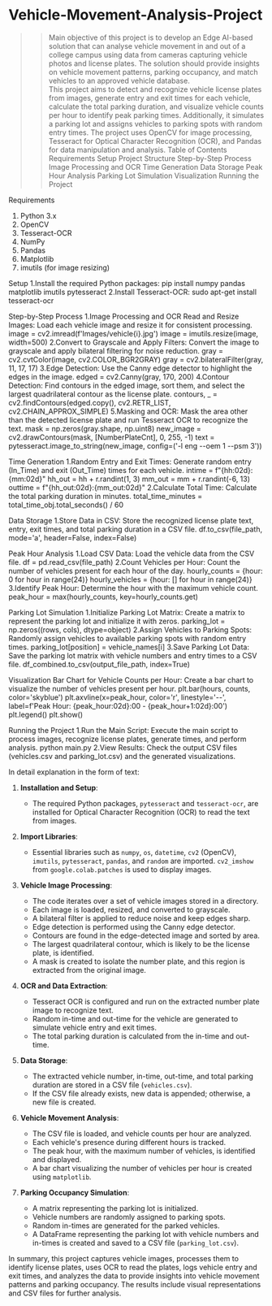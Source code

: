 # Vehicle-Movement-Analysis-Project
 >> Main objective of this project is to develop an Edge AI-based solution that can analyse vehicle  movement in and out of a college campus using data from cameras capturing vehicle photos and license  plates. The solution should provide insights on vehicle movement patterns, parking occupancy, and  match vehicles to an approved vehicle database.  
 >> This project aims to detect and recognize vehicle license plates from images, generate entry and exit times for each vehicle, calculate the total parking duration, and visualize vehicle counts per hour to identify peak parking times. Additionally, it simulates a parking lot and assigns vehicles to parking spots with random entry times. The project uses OpenCV for image processing, Tesseract for Optical Character Recognition (OCR), and Pandas for data manipulation and analysis.
 Table of Contents
  > Requirements
  > Setup
  > Project Structure
  > Step-by-Step Process
  > Image Processing and OCR
  > Time Generation
  > Data Storage
  > Peak Hour Analysis
  > Parking Lot Simulation
  > Visualization
  > Running the Project

Requirements
  1. Python 3.x
  2. OpenCV
  3. Tesseract-OCR
  4. NumPy
  5. Pandas
  6. Matplotlib
  7. imutils (for image resizing)
     
Setup
1.Install the required Python packages:
pip install numpy pandas matplotlib imutils pytesseract
2.Install Tesseract-OCR:
sudo apt-get install tesseract-ocr


Step-by-Step Process
1.Image Processing and OCR
Read and Resize Images: Load each vehicle image and resize it for consistent processing.
image = cv2.imread(f'Images/vehicle{i}.jpg')
image = imutils.resize(image, width=500)
2.Convert to Grayscale and Apply Filters: Convert the image to grayscale and apply bilateral filtering for noise reduction.
gray = cv2.cvtColor(image, cv2.COLOR_BGR2GRAY)
gray = cv2.bilateralFilter(gray, 11, 17, 17)
3.Edge Detection: Use the Canny edge detector to highlight the edges in the image.
edged = cv2.Canny(gray, 170, 200)
4.Contour Detection: Find contours in the edged image, sort them, and select the largest quadrilateral contour as the license plate.
contours, _ = cv2.findContours(edged.copy(), cv2.RETR_LIST, cv2.CHAIN_APPROX_SIMPLE)
5.Masking and OCR: Mask the area other than the detected license plate and run Tesseract OCR to recognize the text.
mask = np.zeros(gray.shape, np.uint8)
new_image = cv2.drawContours(mask, [NumberPlateCnt], 0, 255, -1)
text = pytesseract.image_to_string(new_image, config=('-l eng --oem 1 --psm 3'))

Time Generation
1.Random Entry and Exit Times: Generate random entry (In_Time) and exit (Out_Time) times for each vehicle.
intime = f"{hh:02d}:{mm:02d}"
hh_out = hh + r.randint(1, 3)
mm_out = mm + r.randint(-6, 13)
outtime = f"{hh_out:02d}:{mm_out:02d}"
2.Calculate Total Time: Calculate the total parking duration in minutes.
total_time_minutes = total_time_obj.total_seconds() / 60

Data Storage
1.Store Data in CSV: Store the recognized license plate text, entry, exit times, and total parking duration in a CSV file.
df.to_csv(file_path, mode='a', header=False, index=False)

Peak Hour Analysis
1.Load CSV Data: Load the vehicle data from the CSV file.
df = pd.read_csv(file_path)
2.Count Vehicles per Hour: Count the number of vehicles present for each hour of the day.
hourly_counts = {hour: 0 for hour in range(24)}
hourly_vehicles = {hour: [] for hour in range(24)}
3.Identify Peak Hour: Determine the hour with the maximum vehicle count.
peak_hour = max(hourly_counts, key=hourly_counts.get)

Parking Lot Simulation
1.Initialize Parking Lot Matrix: Create a matrix to represent the parking lot and initialize it with zeros.
parking_lot = np.zeros((rows, cols), dtype=object)
2.Assign Vehicles to Parking Spots: Randomly assign vehicles to available parking spots with random entry times.
parking_lot[position] = vehicle_names[i]
3.Save Parking Lot Data: Save the parking lot matrix with vehicle numbers and entry times to a CSV file.
df_combined.to_csv(output_file_path, index=True)

Visualization
Bar Chart for Vehicle Counts per Hour: Create a bar chart to visualize the number of vehicles present per hour.
plt.bar(hours, counts, color='skyblue')
plt.axvline(x=peak_hour, color='r', linestyle='--', label=f'Peak Hour: {peak_hour:02d}:00 - {peak_hour+1:02d}:00')
plt.legend()
plt.show()

Running the Project
1.Run the Main Script: Execute the main script to process images, recognize license plates, generate times, and perform analysis.
python main.py
2.View Results: Check the output CSV files (vehicles.csv and parking_lot.csv) and the generated visualizations.



In detail explanation in the form of text: 

1. **Installation and Setup**:
   - The required Python packages, `pytesseract` and `tesseract-ocr`, are installed for Optical Character Recognition (OCR) to read the text from images.

2. **Import Libraries**:
   - Essential libraries such as `numpy`, `os`, `datetime`, `cv2` (OpenCV), `imutils`, `pytesseract`, `pandas`, and `random` are imported. `cv2_imshow` from `google.colab.patches` is used to display images.

3. **Vehicle Image Processing**:
   - The code iterates over a set of vehicle images stored in a directory.
   - Each image is loaded, resized, and converted to grayscale.
   - A bilateral filter is applied to reduce noise and keep edges sharp.
   - Edge detection is performed using the Canny edge detector.
   - Contours are found in the edge-detected image and sorted by area.
   - The largest quadrilateral contour, which is likely to be the license plate, is identified.
   - A mask is created to isolate the number plate, and this region is extracted from the original image.

4. **OCR and Data Extraction**:
   - Tesseract OCR is configured and run on the extracted number plate image to recognize text.
   - Random in-time and out-time for the vehicle are generated to simulate vehicle entry and exit times.
   - The total parking duration is calculated from the in-time and out-time.

5. **Data Storage**:
   - The extracted vehicle number, in-time, out-time, and total parking duration are stored in a CSV file (`vehicles.csv`).
   - If the CSV file already exists, new data is appended; otherwise, a new file is created.

6. **Vehicle Movement Analysis**:
   - The CSV file is loaded, and vehicle counts per hour are analyzed.
   - Each vehicle's presence during different hours is tracked.
   - The peak hour, with the maximum number of vehicles, is identified and displayed.
   - A bar chart visualizing the number of vehicles per hour is created using `matplotlib`.

7. **Parking Occupancy Simulation**:
   - A matrix representing the parking lot is initialized.
   - Vehicle numbers are randomly assigned to parking spots.
   - Random in-times are generated for the parked vehicles.
   - A DataFrame representing the parking lot with vehicle numbers and in-times is created and saved to a CSV file (`parking_lot.csv`).

In summary, this project captures vehicle images, processes them to identify license plates, uses OCR to read the plates, logs vehicle entry and exit times, and analyzes the data to provide insights into vehicle movement patterns and parking occupancy. The results include visual representations and CSV files for further analysis.



